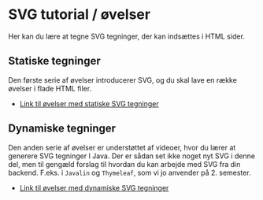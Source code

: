 # SVG tutorial / øvelser

Her kan du lære at tegne SVG tegninger, der kan indsættes i HTML sider.

## Statiske tegninger

Den første serie af øvelser introducerer SVG, og du skal lave en række øvelser i flade HTML filer.

- [Link til øvelser med statiske SVG tegninger](./static_01.md)

## Dynamiske tegninger

Den anden serie af øvelser er understøttet af videoer, hvor du lærer at generere SVG tegninger I Java. Der er sådan set ikke noget nyt SVG i denne del, men til gengæld forslag til hvordan du kan arbejde med SVG fra din backend. F.eks. i `Javalin` og `Thymeleaf`, som vi jo anvender på 2. semester.

- [Link til øvelser med dynamiske SVG tegninger](./dynamic_01.md)
